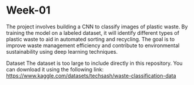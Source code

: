 # Week-01
The project involves building a CNN to classify images of plastic waste. By training the model on a labeled dataset, it will identify different types of plastic waste to aid in automated sorting and recycling. The goal is to improve waste management efficiency and contribute to environmental sustainability using deep learning techniques.  

Dataset The dataset is too large to include directly in this repository. You can download it using the following link: https://www.kaggle.com/datasets/techsash/waste-classification-data
